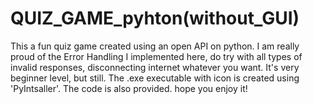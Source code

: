 # QUIZ_GAME_pyhton(without_GUI)
This a fun quiz game created using an open API on python. I am really proud of the Error Handling I implemented here, do try with all types of invalid responses, disconnecting internet whatever you want. It's very beginner level, but still. The .exe executable with icon is created using 'PyIntsaller'. The code is also provided. hope you enjoy it!

